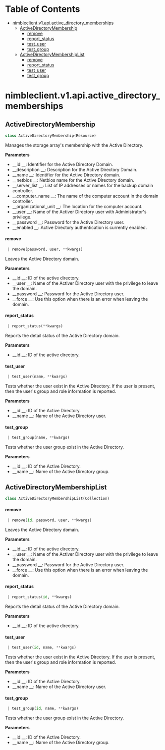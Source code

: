 # Table of Contents

* [nimbleclient.v1.api.active\_directory\_memberships](#nimbleclient.v1.api.active_directory_memberships)
  * [ActiveDirectoryMembership](#nimbleclient.v1.api.active_directory_memberships.ActiveDirectoryMembership)
    * [remove](#nimbleclient.v1.api.active_directory_memberships.ActiveDirectoryMembership.remove)
    * [report\_status](#nimbleclient.v1.api.active_directory_memberships.ActiveDirectoryMembership.report_status)
    * [test\_user](#nimbleclient.v1.api.active_directory_memberships.ActiveDirectoryMembership.test_user)
    * [test\_group](#nimbleclient.v1.api.active_directory_memberships.ActiveDirectoryMembership.test_group)
  * [ActiveDirectoryMembershipList](#nimbleclient.v1.api.active_directory_memberships.ActiveDirectoryMembershipList)
    * [remove](#nimbleclient.v1.api.active_directory_memberships.ActiveDirectoryMembershipList.remove)
    * [report\_status](#nimbleclient.v1.api.active_directory_memberships.ActiveDirectoryMembershipList.report_status)
    * [test\_user](#nimbleclient.v1.api.active_directory_memberships.ActiveDirectoryMembershipList.test_user)
    * [test\_group](#nimbleclient.v1.api.active_directory_memberships.ActiveDirectoryMembershipList.test_group)

<a name="nimbleclient.v1.api.active_directory_memberships"></a>
# nimbleclient.v1.api.active\_directory\_memberships

<a name="nimbleclient.v1.api.active_directory_memberships.ActiveDirectoryMembership"></a>
## ActiveDirectoryMembership

```python
class ActiveDirectoryMembership(Resource)
```

Manages the storage array's membership with the Active Directory.

__Parameters__

- __id                  __: Identifier for the Active Directory Domain.
- __description         __: Description for the Active Directory Domain.
- __name                __: Identifier for the Active Directory domain.
- __netbios             __: Netbios name for the Active Directory domain.
- __server_list         __: List of IP addresses or names for the backup domain controller.
- __computer_name       __: The name of the computer account in the domain controller.
- __organizational_unit __: The location for the computer account.
- __user                __: Name of the Activer Directory user with Administrator's privilege.
- __password            __: Password for the Active Directory user.
- __enabled             __: Active Directory authentication is currently enabled.

<a name="nimbleclient.v1.api.active_directory_memberships.ActiveDirectoryMembership.remove"></a>
#### remove

```python
 | remove(password, user, **kwargs)
```

Leaves the Active Directory domain.

__Parameters__

- __id       __: ID of the active directory.
- __user     __: Name of the Activer Directory user with the privilege to leave the domain.
- __password __: Password for the Active Directory user.
- __force    __: Use this option when there is an error when leaving the domain.

<a name="nimbleclient.v1.api.active_directory_memberships.ActiveDirectoryMembership.report_status"></a>
#### report\_status

```python
 | report_status(**kwargs)
```

Reports the detail status of the Active Directory domain.

__Parameters__

- __id __: ID of the active directory.

<a name="nimbleclient.v1.api.active_directory_memberships.ActiveDirectoryMembership.test_user"></a>
#### test\_user

```python
 | test_user(name, **kwargs)
```

Tests whether the user exist in the Active Directory. If the user is present, then the user's group and role information is reported.

__Parameters__

- __id   __: ID of the Active Directory.
- __name __: Name of the Active Directory user.

<a name="nimbleclient.v1.api.active_directory_memberships.ActiveDirectoryMembership.test_group"></a>
#### test\_group

```python
 | test_group(name, **kwargs)
```

Tests whether the user group exist in the Active Directory.

__Parameters__

- __id   __: ID of the Active Directory.
- __name __: Name of the Active Directory group.

<a name="nimbleclient.v1.api.active_directory_memberships.ActiveDirectoryMembershipList"></a>
## ActiveDirectoryMembershipList

```python
class ActiveDirectoryMembershipList(Collection)
```

<a name="nimbleclient.v1.api.active_directory_memberships.ActiveDirectoryMembershipList.remove"></a>
#### remove

```python
 | remove(id, password, user, **kwargs)
```

Leaves the Active Directory domain.

__Parameters__

- __id       __: ID of the active directory.
- __user     __: Name of the Activer Directory user with the privilege to leave the domain.
- __password __: Password for the Active Directory user.
- __force    __: Use this option when there is an error when leaving the domain.

<a name="nimbleclient.v1.api.active_directory_memberships.ActiveDirectoryMembershipList.report_status"></a>
#### report\_status

```python
 | report_status(id, **kwargs)
```

Reports the detail status of the Active Directory domain.

__Parameters__

- __id __: ID of the active directory.

<a name="nimbleclient.v1.api.active_directory_memberships.ActiveDirectoryMembershipList.test_user"></a>
#### test\_user

```python
 | test_user(id, name, **kwargs)
```

Tests whether the user exist in the Active Directory. If the user is present, then the user's group and role information is reported.

__Parameters__

- __id   __: ID of the Active Directory.
- __name __: Name of the Active Directory user.

<a name="nimbleclient.v1.api.active_directory_memberships.ActiveDirectoryMembershipList.test_group"></a>
#### test\_group

```python
 | test_group(id, name, **kwargs)
```

Tests whether the user group exist in the Active Directory.

__Parameters__

- __id   __: ID of the Active Directory.
- __name __: Name of the Active Directory group.


